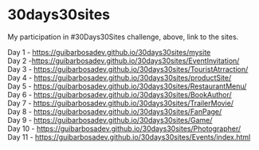 # 30days30sites
My participation in #30Days30Sites challenge, above, link to the sites.

Day 1 - https://guibarbosadev.github.io/30days30sites/mysite <br>
Day 2 -https://guibarbosadev.github.io/30days30sites/EventInvitation/ <br>
Day 3 - https://guibarbosadev.github.io/30days30sites/TouristAtrraction/ <br>
Day 4 - https://guibarbosadev.github.io/30days30sites/productSite/ <br>
Day 5 - https://guibarbosadev.github.io/30days30sites/RestaurantMenu/ <br>
Day 6 - https://guibarbosadev.github.io/30days30sites/BookAuthor/ <br>
Day 7 - https://guibarbosadev.github.io/30days30sites/TrailerMovie/ <br>
Day 8 - https://guibarbosadev.github.io/30days30sites/FanPage/ <br>
Day 9 - https://guibarbosadev.github.io/30days30sites/Game/ <br>
Day 10 - https://guibarbosadev.github.io/30days30sites/Photographer/ <br>
Day 11 - https://guibarbosadev.github.io/30days30sites/Events/index.html <br>


